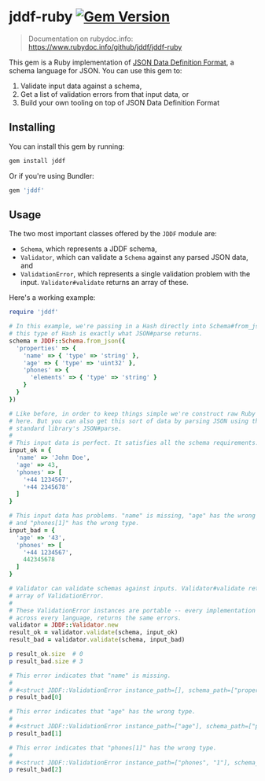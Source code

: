 # jddf-ruby [![Gem Version][badge]][rubygems]

> Documentation on rubydoc.info: https://www.rubydoc.info/github/jddf/jddf-ruby

This gem is a Ruby implementation of [JSON Data Definition Format][jddf], a
schema language for JSON. You can use this gem to:

1. Validate input data against a schema,
2. Get a list of validation errors from that input data, or
3. Build your own tooling on top of JSON Data Definition Format

[jddf]: https://jddf.io
[badge]: https://badge.fury.io/rb/jddf.svg
[rubygems]: https://rubygems.org/gems/jddf

## Installing

You can install this gem by running:

```bash
gem install jddf
```

Or if you're using Bundler:

```ruby
gem 'jddf'
```

## Usage

The two most important classes offered by the `JDDF` module are:

* `Schema`, which represents a JDDF schema,
* `Validator`, which can validate a `Schema` against any parsed JSON data, and
* `ValidationError`, which represents a single validation problem with the
  input. `Validator#validate` returns an array of these.

Here's a working example:

```ruby
require 'jddf'

# In this example, we're passing in a Hash directly into Schema#from_json, but
# this type of Hash is exactly what JSON#parse returns.
schema = JDDF::Schema.from_json({
  'properties' => {
    'name' => { 'type' => 'string' },
    'age' => { 'type' => 'uint32' },
    'phones' => {
      'elements' => { 'type' => 'string' }
    }
  }
})

# Like before, in order to keep things simple we're construct raw Ruby values
# here. But you can also get this sort of data by parsing JSON using the
# standard library's JSON#parse.
#
# This input data is perfect. It satisfies all the schema requirements.
input_ok = {
  'name' => 'John Doe',
  'age' => 43,
  'phones' => [
    '+44 1234567',
    '+44 2345678'
  ]
}

# This input data has problems. "name" is missing, "age" has the wrong type,
# and "phones[1]" has the wrong type.
input_bad = {
  'age' => '43',
  'phones' => [
    '+44 1234567',
    442345678
  ]
}

# Validator can validate schemas against inputs. Validator#validate returns an
# array of ValidationError.
#
# These ValidationError instances are portable -- every implementation of JDDF,
# across every language, returns the same errors.
validator = JDDF::Validator.new
result_ok = validator.validate(schema, input_ok)
result_bad = validator.validate(schema, input_bad)

p result_ok.size  # 0
p result_bad.size # 3

# This error indicates that "name" is missing.
#
# #<struct JDDF::ValidationError instance_path=[], schema_path=["properties", "name"]
p result_bad[0]

# This error indicates that "age" has the wrong type.
#
# #<struct JDDF::ValidationError instance_path=["age"], schema_path=["properties", "age", "type"]>
p result_bad[1]

# This error indicates that "phones[1]" has the wrong type.
#
# #<struct JDDF::ValidationError instance_path=["phones", "1"], schema_path=["properties", "phones", "elements", "type"]>
p result_bad[2]
```
